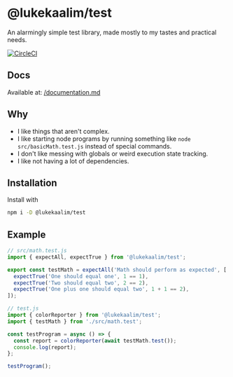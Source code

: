 # @lukekaalim/test
An alarmingly simple test library, made mostly to my tastes and practical needs.

[![CircleCI](https://circleci.com/gh/lukekaalim/lk-test.svg?style=svg)](https://circleci.com/gh/lukekaalim/lk-test)

## Docs
Available at:
[/documentation.md](/documentation.md)

## Why
- I like things that aren't complex.
- I like starting node programs by running something like `node src/basicMath.test.js` instead of special commands.
- I don't like messing with globals or weird execution state tracking.
- I like not having a lot of dependencies.

## Installation
Install with
```bash
npm i -D @lukekaalim/test
```

## Example

```javascript
// src/math.test.js
import { expectAll, expectTrue } from '@lukekaalim/test';

export const testMath = expectAll('Math should perform as expected', [
  expectTrue('One should equal one', 1 == 1),
  expectTrue('Two should equal two', 2 == 2),
  expectTrue('One plus one should equal two', 1 + 1 == 2),
]);
```
```javascript
// test.js
import { colorReporter } from '@lukekaalim/test';
import { testMath } from './src/math.test';

const testProgram = async () => {
  const report = colorReporter(await testMath.test());
  console.log(report);
};

testProgram();
```
